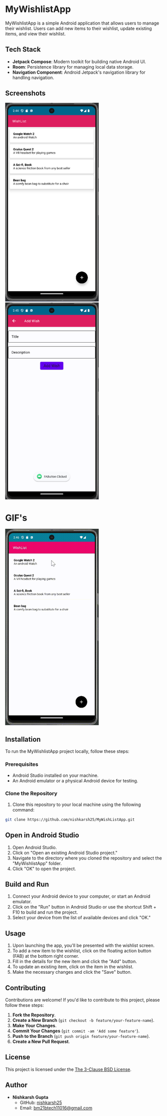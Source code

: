 # MyWishlistApp

MyWishlistApp is a simple Android application that allows users to manage their wishlist. Users can add new items to their wishlist, update existing items, and view their wishlist.

## Tech Stack

- **Jetpack Compose**: Modern toolkit for building native Android UI.
- **Room**: Persistence library for managing local data storage.
- **Navigation Component**: Android Jetpack's navigation library for handling navigation.

## Screenshots

<!-- Include screenshots or GIFs of your app here to give users a visual representation of what your app looks like. -->
<img src="https://github.com/nishkarsh25/MyWishListApp/blob/main/Screenshots/ss1.png" alt="Screenshot 1" width="300"> &nbsp; &nbsp; <img src="https://github.com/nishkarsh25/MyWishListApp/blob/main/Screenshots/ss2.png" alt="Screenshot 2" width="300">


# GIF's
<img src="https://github.com/nishkarsh25/MyWishListApp/blob/main/Screenshots/ss3.gif" alt="Screenshot 4" width="300">

## Installation

To run the MyWishlistApp project locally, follow these steps:

### Prerequisites

- Android Studio installed on your machine.
- An Android emulator or a physical Android device for testing.

### Clone the Repository

1. Clone this repository to your local machine using the following command:

```bash
git clone https://github.com/nishkarsh25/MyWishListApp.git
```

## Open in Android Studio

1. Open Android Studio.
2. Click on "Open an existing Android Studio project."
3. Navigate to the directory where you cloned the repository and select the "MyWishlistApp" folder.
4. Click "OK" to open the project.

## Build and Run

1. Connect your Android device to your computer, or start an Android emulator.
2. Click on the "Run" button in Android Studio or use the shortcut Shift + F10 to build and run the project.
3. Select your device from the list of available devices and click "OK."

## Usage

1. Upon launching the app, you'll be presented with the wishlist screen.
2. To add a new item to the wishlist, click on the floating action button (FAB) at the bottom right corner.
3. Fill in the details for the new item and click the "Add" button.
4. To update an existing item, click on the item in the wishlist.
5. Make the necessary changes and click the "Save" button.

## Contributing

Contributions are welcome! If you'd like to contribute to this project, please follow these steps:

1. **Fork the Repository**.
2. **Create a New Branch** (`git checkout -b feature/your-feature-name`).
3. **Make Your Changes**.
4. **Commit Your Changes** (`git commit -am 'Add some feature'`).
5. **Push to the Branch** (`git push origin feature/your-feature-name`).
6. **Create a New Pull Request**.

## License

This project is licensed under the [The 3-Clause BSD License](LICENSE).

## Author

- **Nishkarsh Gupta**
  - GitHub: [nishkarsh25](https://github.com/nishkash25)
  - Email: bm21btech11016@gmail.com
